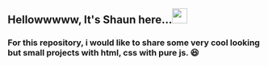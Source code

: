 ## Hellowwwww, It's Shaun here...<img src="https://raw.githubusercontent.com/MartinHeinz/MartinHeinz/master/wave.gif" width="30px">
### For this repository, i would like to share some very cool looking but small projects with html, css with pure js. :satisfied:
